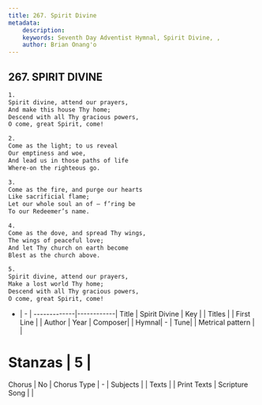 ```yaml
---
title: 267. Spirit Divine
metadata:
    description: 
    keywords: Seventh Day Adventist Hymnal, Spirit Divine, , 
    author: Brian Onang'o
---
```



## 267. SPIRIT DIVINE

```txt
1.
Spirit divine, attend our prayers,
And make this house Thy home;
Descend with all Thy gracious powers,
O come, great Spirit, come!

2.
Come as the light; to us reveal
Our emptiness and woe,
And lead us in those paths of life
Where-on the righteous go.

3.
Come as the fire, and purge our hearts
Like sacrificial flame;
Let our whole soul an of – f’ring be
To our Redeemer’s name.

4.
Come as the dove, and spread Thy wings,
The wings of peaceful love;
And let Thy church on earth become
Blest as the church above.

5.
Spirit divine, attend our prayers,
Make a lost world Thy home;
Descend with all Thy gracious powers,
O come, great Spirit, come!
```

- |   -  |
-------------|------------|
Title | Spirit Divine |
Key |  |
Titles |  |
First Line |  |
Author | 
Year | 
Composer|  |
Hymnal|  - |
Tune|  |
Metrical pattern | |
# Stanzas | 5 |
Chorus | No |
Chorus Type | - |
Subjects |  |
Texts |  |
Print Texts | 
Scripture Song |  |
  

